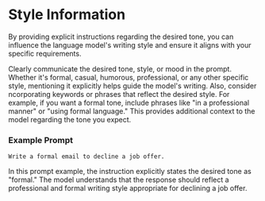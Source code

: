 # Style Information

By providing explicit instructions regarding the desired tone, you can influence the language model's writing style and ensure it aligns with your specific requirements.

Clearly communicate the desired tone, style, or mood in the prompt. Whether it's formal, casual, humorous, professional, or any other specific style, mentioning it explicitly helps guide the model's writing. Also, consider ncorporating keywords or phrases that reflect the desired style. For example, if you want a formal tone, include phrases like "in a professional manner" or "using formal language." This provides additional context to the model regarding the tone you expect.

### Example Prompt

```
Write a formal email to decline a job offer.
```
In this prompt example, the instruction explicitly states the desired tone as "formal." The model understands that the response should reflect a professional and formal writing style appropriate for declining a job offer.